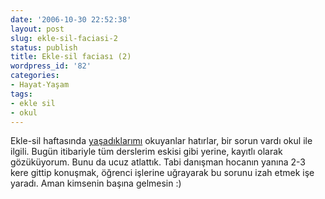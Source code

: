 ```yaml
---
date: '2006-10-30 22:52:38'
layout: post
slug: ekle-sil-faciasi-2
status: publish
title: Ekle-sil faciası (2)
wordpress_id: '82'
categories:
- Hayat-Yaşam
tags:
- ekle sil
- okul
---
```


Ekle-sil haftasında [yaşadıklarımı](http://www.fatiharslan.net/blog/ekle-sil-faciasi/) okuyanlar hatırlar, bir sorun vardı okul ile ilgili. Bugün itibariyle tüm derslerim eskisi gibi yerine, kayıtlı olarak gözüküyorum. Bunu da ucuz atlattık. Tabi danışman hocanın yanına 2-3 kere gittip konuşmak, öğrenci işlerine uğrayarak bu sorunu izah etmek  işe yaradı. Aman kimsenin başına gelmesin :) 


